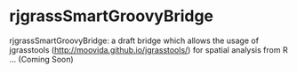 rjgrassSmartGroovyBridge
========================

rjgrassSmartGroovyBridge: a draft bridge which allows the usage of jgrasstools (http://moovida.github.io/jgrasstools/) for spatial analysis  from R ...  (Coming Soon) 
